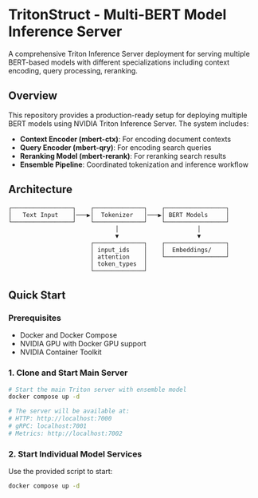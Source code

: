 # TritonStruct - Multi-BERT Model Inference Server

A comprehensive Triton Inference Server deployment for serving multiple BERT-based models with different specializations including context encoding, query processing, reranking.

## Overview

This repository provides a production-ready setup for deploying multiple BERT models using NVIDIA Triton Inference Server. The system includes:

- **Context Encoder (mbert-ctx)**: For encoding document contexts
- **Query Encoder (mbert-qry)**: For encoding search queries  
- **Reranking Model (mbert-rerank)**: For reranking search results
- **Ensemble Pipeline**: Coordinated tokenization and inference workflow

## Architecture

```
┌─────────────────┐    ┌──────────────┐    ┌─────────────────┐
│   Text Input    │───▶│  Tokenizer   │───▶│ BERT Models     │
└─────────────────┘    └──────────────┘    └─────────────────┘
                              │                      │
                              ▼                      ▼
                       ┌──────────────┐    ┌─────────────────┐
                       │ input_ids    │    │  Embeddings/    │
                       │ attention    │    └─────────────────┘
                       │ token_types  │    
                       └──────────────┘
```


## Quick Start

### Prerequisites

- Docker and Docker Compose
- NVIDIA GPU with Docker GPU support
- NVIDIA Container Toolkit

### 1. Clone and Start Main Server

```bash
# Start the main Triton server with ensemble model
docker compose up -d

# The server will be available at:
# HTTP: http://localhost:7000
# gRPC: localhost:7001  
# Metrics: http://localhost:7002
```

### 2. Start Individual Model Services

Use the provided script to start:

```bash
docker compose up -d
```